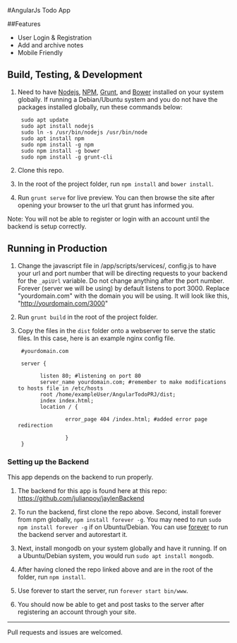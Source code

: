 #AngularJs Todo App

##Features

* User Login & Registration
* Add and archive notes
* Mobile Friendly

## Build, Testing, & Development

1. Need to have [Nodejs](https://nodejs.org/en/), [NPM](https://www.npmjs.com/), [Grunt](http://gruntjs.com/), and [Bower](https://bower.io/) installed on your system globally. If running a Debian/Ubuntu system and you do not have the packages installed globally, run these commands below:

        sudo apt update  
        sudo apt install nodejs  
        sudo ln -s /usr/bin/nodejs /usr/bin/node  
        sudo apt install npm
        sudo npm install -g npm
        sudo npm install -g bower
        sudo npm install -g grunt-cli

2. Clone this repo.

3. In the root of the project folder, run `npm install` and `bower install`.

4. Run `grunt serve` for live preview. You can then browse the site after opening your browser to the url that grunt has informed you.


Note: You will not be able to register or login with an account until the backend is setup correctly.


## Running in Production

1. Change the javascript file in /app/scripts/services/, config.js to have your                     url and port number
   that will be directing requests to your backend for the `_apiUrl` variable. Do not change anything after the port number. Forever (server we will be using) by default listens to port 3000. Replace "yourdomain.com" with the domain you will be using. It will look like this, "http://yourdomain.com/3000"

1. Run `grunt build` in the root of the project folder.

2. Copy the files in the `dist` folder onto a webserver to serve the static files. In this case, here is an example nginx config file.

        #yourdomain.com

        server {

              listen 80; #listening on port 80
              server_name yourdomain.com; #remember to make modifications to hosts file in /etc/hosts
              root /home/exampleUser/AngularTodoPRJ/dist;
              index index.html;
              location / {

                      error_page 404 /index.html; #added error page redirection

                      }
        }


### Setting up the Backend

This app depends on the backend to run properly.

1. The backend for this app is found here at this repo: https://github.com/julianpoy/jaylenBackend

2. To run the backend, first clone the repo above. Second, install forever from npm globally, `npm install forever -g`. You may    need to run `sudo npm install forever -g` if on Ubuntu/Debian.
   You can use [forever](https://www.npmjs.com/package/forever) to run the backend server and autorestart it.

3. Next, install mongodb on your system globally and have it running. If on a Ubuntu/Debian system, you would run
   `sudo apt install mongodb`.

4. After having cloned the repo linked above and are in the root of the folder, run `npm install`.

5. Use forever to start the server, run `forever start bin/www`.

6. You should now be able to get and post tasks to the server after registering an account through your site.

--------------------------------------------------------------------------------------------------------------

Pull requests and issues are welcomed.
